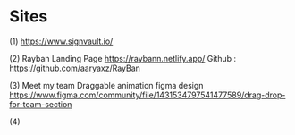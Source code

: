 # Sites
(1) https://www.signvault.io/ 

(2) Rayban Landing Page https://raybann.netlify.app/  Github : https://github.com/aaryaxz/RayBan

(3) Meet my team Draggable animation figma design https://www.figma.com/community/file/1431534797541477589/drag-drop-for-team-section

(4) 

